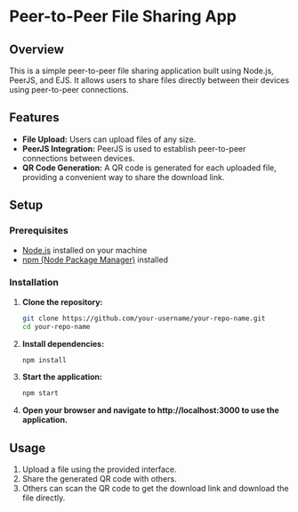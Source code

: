 # Peer-to-Peer File Sharing App

## Overview

This is a simple peer-to-peer file sharing application built using Node.js, PeerJS, and EJS. It allows users to share files directly between their devices using peer-to-peer connections.

## Features

- **File Upload:** Users can upload files of any size.
- **PeerJS Integration:** PeerJS is used to establish peer-to-peer connections between devices.
- **QR Code Generation:** A QR code is generated for each uploaded file, providing a convenient way to share the download link.

## Setup

### Prerequisites

- [Node.js](https://nodejs.org/) installed on your machine
- [npm (Node Package Manager)](https://www.npmjs.com/get-npm) installed

### Installation

1. **Clone the repository:**

   ```bash
   git clone https://github.com/your-username/your-repo-name.git
   cd your-repo-name

2. **Install dependencies:**

   ```bash
   npm install

3. **Start the application:**

   ```bash
   npm start

4. **Open your browser and navigate to http://localhost:3000 to use the application.**

## Usage

1. Upload a file using the provided interface.
2. Share the generated QR code with others.
3. Others can scan the QR code to get the download link and download the file directly.
